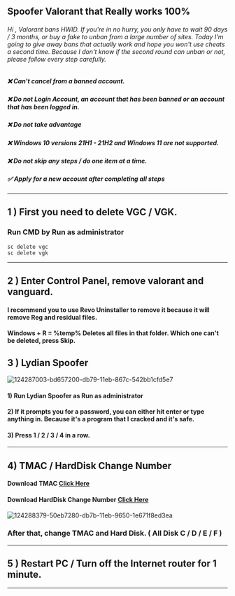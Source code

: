 ## **Spoofer** Valorant that Really works 100%

###### Hi , Valorant bans HWID. If you're in no hurry, you only have to wait 90 days / 3 months, or buy a fake to unban from a large number of sites. Today I'm going to give away bans that actually work and hope you won't use cheats a second time. Because I don't know if the second round can unban or not, please follow every step carefully.
##### ❌ Can't cancel from a banned account.
##### ❌ Do not Login Account, an account that has been banned or an account that has been logged in.
##### ❌ Do not take advantage
##### ❌ Windows 10 versions 21H1 - 21H2 and Windows 11 are not supported.
##### ❌ Do not skip any steps / do one item at a time.
##### ✅ Apply for a new account after completing all steps 
*****

## 1 ) First you need to delete VGC / VGK.

### Run CMD by Run as administrator 

```
sc delete vgc
sc delete vgk
```

*****

## 2 ) Enter Control Panel, remove valorant and vanguard.

#### I recommend you to use Revo Uninstaller to remove it because it will remove Reg and residual files.

#### Windows + R = %temp% Deletes all files in that folder. Which one can't be deleted, press Skip.



## 3 ) Lydian Spoofer 

![124287003-bd657200-db79-11eb-867c-542bb1cfd5e7](https://user-images.githubusercontent.com/85826349/125176101-03b27500-e1fb-11eb-8c32-e94809ac0573.png)

#### 1) Run Lydian Spoofer as Run as administrator
#### 2) If it prompts you for a password, you can either hit enter or type anything in. Because it's a program that I cracked and it's safe.
#### 3) Press 1 / 2 / 3 / 4 in a row.

*****

## 4) TMAC /  HardDisk Change Number

#### Download TMAC [Click Here](https://technitium.com/tmac/)
#### Download HardDisk Change Number [Click Here](https://hard-disk-serial-number-changer.th.softonic.com/)
![124288379-50eb7280-db7b-11eb-9650-1e671f8ed3ea](https://user-images.githubusercontent.com/85826349/125176229-0eb9d500-e1fc-11eb-819a-9bd5303df010.png)

### After that, change TMAC and Hard Disk. ( All Disk C / D / E / F )

****

## 5 ) Restart PC / Turn off the Internet router for 1 minute.

****


